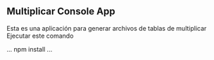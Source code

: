 

## Multiplicar Console App

Esta es una aplicación para generar archivos de tablas de multiplicar
Ejecutar este comando

...
npm install
...
